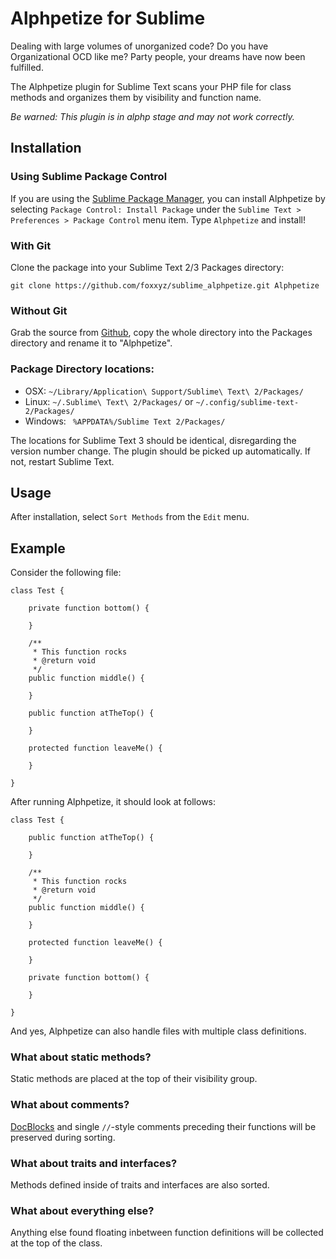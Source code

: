 Alphpetize for Sublime
======================

Dealing with large volumes of unorganized code? Do you have Organizational OCD like me? Party people, your dreams have now been fulfilled.

The Alphpetize plugin for Sublime Text scans your PHP file for class methods and organizes them by visibility and function name.

*Be warned: This plugin is in alphp stage and may not work correctly.*

Installation
------------

### Using Sublime Package Control

If you are using the [Sublime Package Manager](http://wbond.net/sublime_packages/package_control), you can install Alphpetize by selecting `Package Control: Install Package` under the `Sublime Text > Preferences > Package Control` menu item. Type `Alphpetize` and install!

### With Git

Clone the package into your Sublime Text 2/3 Packages directory:

	git clone https://github.com/foxxyz/sublime_alphpetize.git Alphpetize
	
### Without Git

Grab the source from [Github](http://github.com/foxxyz/sublime_alphpetize), copy the whole directory into the Packages directory and rename it to "Alphpetize".

### Package Directory locations:

* OSX: `~/Library/Application\ Support/Sublime\ Text\ 2/Packages/`
* Linux: `~/.Sublime\ Text\ 2/Packages/` or `~/.config/sublime-text-2/Packages/`
* Windows: ` %APPDATA%/Sublime Text 2/Packages/` 

The locations for Sublime Text 3 should be identical, disregarding the version number change. The plugin should be picked up automatically. If not, restart Sublime Text.

Usage
-----

After installation, select `Sort Methods` from the `Edit` menu.

Example
-------

Consider the following file:

	class Test {
	
		private function bottom() {
		
		}
		
		/**
		 * This function rocks
		 * @return void
		 */
		public function middle() {

		}
		
		public function atTheTop() {
		
		}
		
		protected function leaveMe() {
		
		}
		
	}
	
After running Alphpetize, it should look at follows:

	class Test {
	
		public function atTheTop() {
		
		}
	
		/**
		 * This function rocks
		 * @return void
		 */
		public function middle() {

		}
		
		protected function leaveMe() {
		
		}
		
		private function bottom() {
		
		}
		
	}
	
And yes, Alphpetize can also handle files with multiple class definitions.

### What about static methods?

Static methods are placed at the top of their visibility group.

### What about comments?

[DocBlocks](http://en.wikipedia.org/wiki/PHPDoc) and single `//`-style comments preceding their functions will be preserved during sorting.

### What about traits and interfaces?

Methods defined inside of traits and interfaces are also sorted.

### What about everything else?

Anything else found floating inbetween function definitions will be collected at the top of the class.
